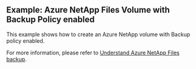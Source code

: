 ## Example: Azure NetApp Files Volume with Backup Policy enabled

This example shows how to create an Azure NetApp volume with Backup policy enabled.

For more information, please refer to [Understand Azure NetApp Files backup](https://learn.microsoft.com/en-us/azure/azure-netapp-files/backup-introduction).

